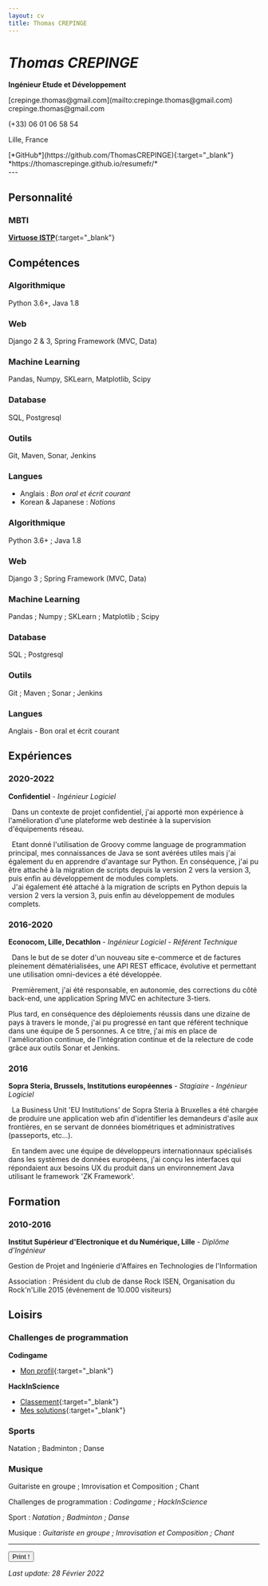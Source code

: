 ```yaml
---
layout: cv
title: Thomas CREPINGE
---
```

# *Thomas CREPINGE*

**Ingénieur Etude et Développement**

<div class="screen" markdown="1">
[crepinge.thomas@gmail.com](mailto:crepinge.thomas@gmail.com)
</div>

<div class="print" markdown="1">
crepinge.thomas@gmail.com
</div>

(+33) 06 01 06 58 54

Lille, France

<div class="screen" markdown="1">
[*GitHub*](https://github.com/ThomasCREPINGE){:target="_blank"}
</div>

<div class="print" markdown="1">
*https://thomascrepinge.github.io/resumefr/*
</div>
---

<!--
{:.description}
**
-->

<div class="screen" markdown="1">

## Personnalité

### MBTI

[**Virtuose ISTP**](https://www.16personalities.com/istps-at-work){:target="_blank"}

</div>

## Compétences

<div class="screen" markdown="1">

### Algorithmique

Python 3.6+,
Java 1.8

### Web 

Django 2 & 3,
Spring Framework (MVC, Data)

### Machine Learning 

Pandas, 
Numpy, 
SKLearn, 
Matplotlib, 
Scipy

### Database

SQL, 
Postgresql

### Outils

Git, 
Maven, 
Sonar, 
Jenkins

### Langues

+ Anglais : *Bon oral et écrit courant* 
+ Korean & Japanese : *Notions*

</div>

<div class="print" markdown="1">

<!--
Algorithmique :    *Python 3.6+ ; Java 1.8*

Web :              *Django 3 ; Spring Framework (MVC, Data)*

Database :         *SQL ; Postgresql*

Machine Learning : *Pandas ; Numpy ; SKLearn ; Matplotlib ; Scipy*

Outils :           *Git ; Maven ; Sonar ; Jenkins*

Langues :          *Anglais - Bon oral et écrit courant*
-->

### Algorithmique

Python 3.6+ ; Java 1.8

### Web 

Django 3 ; Spring Framework (MVC, Data)

### Machine Learning 

Pandas ; Numpy ; SKLearn ; Matplotlib ; Scipy

### Database

SQL ; Postgresql

### Outils

Git ; Maven ; Sonar ; Jenkins

### Langues

Anglais - Bon oral et écrit courant

</div>


## Expériences

### 2020-2022
**Confidentiel** - *Ingénieur Logiciel*

&ensp;Dans un contexte de projet confidentiel, j'ai apporté mon expérience à l'amélioration d'une plateforme web destinée à la supervision d'équipements réseau.

<div class="screen" markdown="1">
&ensp;Etant donné l'utilisation de Groovy comme language de programmation principal, mes connaissances de Java se sont avérées utiles mais j'ai également du en apprendre d'avantage sur Python.
En conséquence, j'ai pu être attaché à la migration de scripts depuis la version 2 vers la version 3, puis enfin au développement de modules complets.
</div>

<div class="print" markdown="1">
&ensp;J'ai également été attaché à la migration de scripts en Python depuis la version 2 vers la version 3, puis enfin au développement de modules complets.
</div>

### 2016-2020
**Econocom, Lille, Decathlon** - *Ingénieur Logiciel - Référent Technique*

&ensp;Dans le but de se doter d'un nouveau site e-commerce et de factures pleinement dématérialisées, une API REST efficace, évolutive et permettant une utilisation omni-devices a été développée.
<br />

&ensp;Premièrement, j'ai été responsable, en autonomie, des corrections du côté back-end, une application Spring MVC en achitecture 3-tiers.
<br />

Plus tard, en conséquence des déploiements réussis dans une dizaine de pays à travers le monde, j'ai pu progressé en tant que référent technique dans une équipe de 5 personnes. A ce titre, j'ai mis en place de l'amélioration continue, de l'intégration continue et de la relecture de code grâce aux outils Sonar et Jenkins.


### 2016
**Sopra Steria, Brussels, Institutions européennes** - *Stagiaire - Ingénieur Logiciel*

&ensp;La Business Unit 'EU Institutions' de Sopra Steria à Bruxelles a été chargée de produire une application web afin d'identifier les demandeurs d'asile aux frontières, en se servant de données biométriques et administratives (passeports, etc...).
<br />

&ensp;En tandem avec une équipe de développeurs internationnaux spécialisés dans les systèmes de données européens, j'ai conçu les interfaces qui répondaient aux besoins UX du produit dans un environnement Java utilisant le framework 'ZK Framework'.

## Formation

### 2010-2016
**Institut Supérieur d'Electronique et du Numérique, Lille** - *Diplôme d'Ingénieur*

Gestion de Projet and Ingénierie d'Affaires en Technologies de l'Information

Association : Président du club de danse Rock ISEN, Organisation du Rock'n'Lille 2015 (événement de 10.000 visiteurs)
    
## Loisirs

<div class="screen" markdown="1">

### Challenges de programmation
**Codingame**
+ [Mon profil](https://www.codingame.com/profile/2ecc5b080c0c41edc84a425e0ca601457107752){:target="_blank"}

**HackInScience**
+ [Classement](https://www.hackinscience.org/leaderboard/){:target="_blank"}
+ [Mes solutions](https://github.com/ThomasCREPINGE/hackinsciencesprojects){:target="_blank"}

### Sports
Natation ; Badminton ; Danse

### Musique
Guitariste en groupe ; Imrovisation et Composition ; Chant

</div>

<div class="print" markdown="1">

Challenges de programmation : *Codingame ; HackInScience*

Sport :                       *Natation ; Badminton ; Danse*

Musique :                     *Guitariste en groupe ; Imrovisation et Composition ; Chant*

</div>


<div class="screen" markdown="1">

---

<button id="bt-print" onclick="window.print();">Print !</button>

*Last update: 28 Février 2022*

</div>
